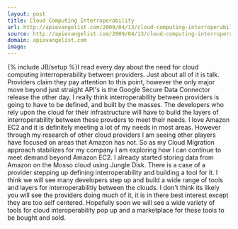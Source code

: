 ```yaml
---
layout: post
title: Cloud Computing Interroperability
url: http://apievangelist.com/2009/04/13/cloud-computing-interroperability/
source: http://apievangelist.com/2009/04/13/cloud-computing-interroperability/
domain: apievangelist.com
image: 
---
```

{% include JB/setup %}I read every day about the need for cloud computing interroperability between providers. Just about all of it is talk.
Providers claim they pay attention to this point, however the only major move beyond just straight API's is the Google Secure Data Connector release the other day.
I really think interroperability between providers is going to have to be defined, and built by the masses. The developers who rely upon the cloud for their infrastructure will have to build the layers of interroperability between these provders to meet their needs.
I love Amazon EC2 and it is definitely meeting a lot of my needs in most areas. However through my research of other cloud providers I am seeing other players have focused on areas that Amazon has not.
So as my Cloud Migration approach stabilizes for my company I am exploring how I can continue to meet demand beyond Amazon EC2. I already started storing data from Amazon on the Mosso cloud using Jungle Disk.
There is a case of a provider stepping up defining interroperability and building a tool for it.
I think we will see many developers step up and build a wide range of tools and layers for interroperabilitiy between the clouds. I don't think its likely you will see the providers doing much of it, it is in there best interest except they are too self centered.
Hopefully soon we will see a wide variety of tools for cloud interoperability pop up and a marketplace for these tools to be bought and sold.
